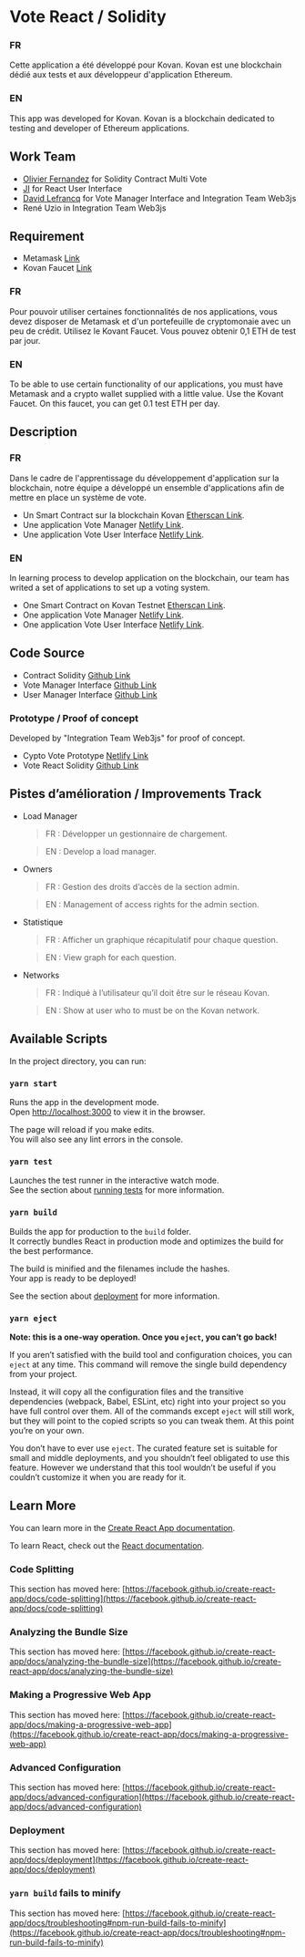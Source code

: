 # Vote React / Solidity

### FR
Cette application a été développé pour Kovan. Kovan est une blockchain dédié aux tests et aux développeur d'application Ethereum.

### EN
This app was developed for Kovan. Kovan is a blockchain dedicated to testing and developer of Ethereum applications.


## Work Team

- [Olivier Fernandez](https://github.com/fernandezOli) for Solidity Contract Multi Vote
- [JI](https://github.com/juniorji) for React User Interface
- [David Lefrancq](https://github.com/davidlefrancq) for Vote Manager Interface and Integration Team Web3js
- René Uzio in Integration Team Web3js

## Requirement

- Metamask [Link](https://metamask.io/)
- Kovan Faucet [Link](https://linkfaucet.protofire.io/kovan)

### FR
Pour pouvoir utiliser certaines fonctionnalités de nos applications, vous devez disposer de Metamask et d'un portefeuille de cryptomonaie avec un peu de crédit. Utilisez le Kovant Faucet. Vous pouvez obtenir 0,1 ETH de test par jour.

### EN
To be able to use certain functionality of our applications, you must have Metamask and a crypto wallet supplied with a little value. Use the Kovant Faucet. On this faucet, you can get 0.1 test ETH per day.

## Description 

### FR
Dans le cadre de l'apprentissage du développement d'application sur la blockchain, notre équipe a développé un ensemble d'applications afin de mettre en place un système de vote.

- Un Smart Contract sur la blockchain Kovan [Etherscan Link](https://kovan.etherscan.io/address/0x36d812d504a74b4caf5ec80b9c9a753417a42164).
- Une application Vote Manager [Netlify Link](https://crypto-vote-admin.netlify.app/).
- Une application Vote User Interface [Netlify Link](https://crypto-vote.netlify.app/).

### EN
In learning process to develop application on the blockchain, our team has writed a set of applications to set up a voting system.

- One Smart Contract on Kovan Testnet [Etherscan Link](https://kovan.etherscan.io/address/0x36d812d504a74b4caf5ec80b9c9a753417a42164).
- One application Vote Manager [Netlify Link](https://crypto-vote-admin.netlify.app/).
- One application Vote User Interface [Netlify Link](https://crypto-vote.netlify.app/).


## Code Source

- Contract Solidity [Github Link](https://github.com/davidlefrancq/vote-manager-interface/blob/main/src/contract/VoteMulti.sol)
- Vote Manager Interface [Github Link](https://github.com/davidlefrancq/vote-manager-interface)
- User Manager Interface [Github Link](https://github.com/juniorji/ReactVote)

### Prototype / Proof of concept
Developed by "Integration Team Web3js" for proof of concept.
- Cypto Vote Prototype [Netlify Link](https://crypto-vote-prototype.netlify.app/)
- Vote React Solidity [Github Link](https://github.com/davidlefrancq/vote-react-solidity)


## Pistes d’amélioration / Improvements Track
- Load Manager
  > FR : Développer un gestionnaire de chargement.
  
  > EN : Develop a load manager.
- Owners
  > FR : Gestion des droits d’accès de la section admin.
  
  > EN : Management of access rights for the admin section. 
- Statistique
  > FR : Afficher un graphique récapitulatif pour chaque question.
  
  > EN : View graph for each question.
- Networks
  > FR : Indiqué à l’utilisateur qu’il doit être sur le réseau Kovan.
  
  > EN : Show at user who to must be on the Kovan network.

## Available Scripts

In the project directory, you can run:

### `yarn start`

Runs the app in the development mode.\
Open [http://localhost:3000](http://localhost:3000) to view it in the browser.

The page will reload if you make edits.\
You will also see any lint errors in the console.

### `yarn test`

Launches the test runner in the interactive watch mode.\
See the section about [running tests](https://facebook.github.io/create-react-app/docs/running-tests) for more information.

### `yarn build`

Builds the app for production to the `build` folder.\
It correctly bundles React in production mode and optimizes the build for the best performance.

The build is minified and the filenames include the hashes.\
Your app is ready to be deployed!

See the section about [deployment](https://facebook.github.io/create-react-app/docs/deployment) for more information.

### `yarn eject`

**Note: this is a one-way operation. Once you `eject`, you can’t go back!**

If you aren’t satisfied with the build tool and configuration choices, you can `eject` at any time. This command will remove the single build dependency from your project.

Instead, it will copy all the configuration files and the transitive dependencies (webpack, Babel, ESLint, etc) right into your project so you have full control over them. All of the commands except `eject` will still work, but they will point to the copied scripts so you can tweak them. At this point you’re on your own.

You don’t have to ever use `eject`. The curated feature set is suitable for small and middle deployments, and you shouldn’t feel obligated to use this feature. However we understand that this tool wouldn’t be useful if you couldn’t customize it when you are ready for it.

## Learn More

You can learn more in the [Create React App documentation](https://facebook.github.io/create-react-app/docs/getting-started).

To learn React, check out the [React documentation](https://reactjs.org/).

### Code Splitting

This section has moved here: [https://facebook.github.io/create-react-app/docs/code-splitting](https://facebook.github.io/create-react-app/docs/code-splitting)

### Analyzing the Bundle Size

This section has moved here: [https://facebook.github.io/create-react-app/docs/analyzing-the-bundle-size](https://facebook.github.io/create-react-app/docs/analyzing-the-bundle-size)

### Making a Progressive Web App

This section has moved here: [https://facebook.github.io/create-react-app/docs/making-a-progressive-web-app](https://facebook.github.io/create-react-app/docs/making-a-progressive-web-app)

### Advanced Configuration

This section has moved here: [https://facebook.github.io/create-react-app/docs/advanced-configuration](https://facebook.github.io/create-react-app/docs/advanced-configuration)

### Deployment

This section has moved here: [https://facebook.github.io/create-react-app/docs/deployment](https://facebook.github.io/create-react-app/docs/deployment)

### `yarn build` fails to minify

This section has moved here: [https://facebook.github.io/create-react-app/docs/troubleshooting#npm-run-build-fails-to-minify](https://facebook.github.io/create-react-app/docs/troubleshooting#npm-run-build-fails-to-minify)
